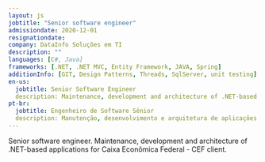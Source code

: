 ```yaml
---
layout: js
jobtitle: "Senior software engineer"
admissiondate: 2020-12-01
resignationdate:
company: DataInfo Soluções em TI
description: ""
languages: [C#, Java]
frameworks: [.NET, .NET MVC, Entity Framework, JAVA, Spring]
additionInfo: [GIT, Design Patterns, Threads, SqlServer, unit testing]
en-us:
  jobtitle: Senior Software Engineer
  description: Maintenance, development and architecture of .NET-based applications for Caixa Econômica Federal - CEF client.
pt-br:
  jobtitle: Engenheiro de Software Sênior
  description: Manutenção, desenvolvimento e arquitetura de aplicações em .NET para o cliente Caixa Econômica Federal - CEF
---
```


Senior software engineer.
Maintenance, development and architecture of .NET-based applications for Caixa Econômica Federal - CEF client.
